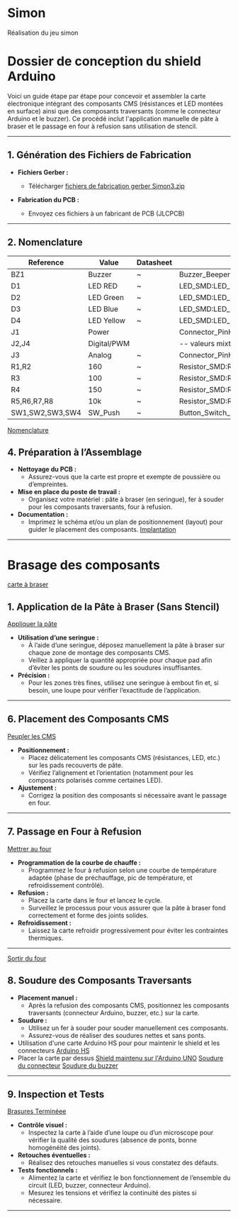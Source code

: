 # Simon
Réalisation du jeu simon 

# Dossier de conception du shield Arduino 


Voici un guide étape par étape pour concevoir et assembler la carte électronique intégrant des composants CMS (résistances et LED montées en surface) ainsi que des composants traversants (comme le connecteur Arduino et le buzzer). Ce procédé inclut l'application manuelle de pâte à braser et le passage en four à refusion sans utilisation de stencil.

---

## 1. Génération des Fichiers de Fabrication
- **Fichiers Gerber :**
  - Télécharger [fichiers de fabrication gerber Simon3.zip](hardware/kicad/simon3/production/simon3.zip)

- **Fabrication du PCB :**
  - Envoyez ces fichiers à un fabricant de PCB (JLCPCB)

---
## 2. Nomenclature 
| Reference         | Value        | Datasheet | Footprint                                                   | Qty | DNP |
|-------------------|--------------|-----------|-------------------------------------------------------------|-----|-----|
| BZ1               | Buzzer       | ~         | Buzzer_Beeper:Buzzer_12x9.5RM7.6                            | 1   |     |
| D1                | LED RED      | ~         | LED_SMD:LED_1206_3216Metric_Pad1.42x1.75mm_HandSolder       | 1   |     |
| D2                | LED Green    | ~         | LED_SMD:LED_1206_3216Metric_Pad1.42x1.75mm_HandSolder       | 1   |     |
| D3                | LED Blue     | ~         | LED_SMD:LED_1206_3216Metric_Pad1.42x1.75mm_HandSolder       | 1   |     |
| D4                | LED Yellow   | ~         | LED_SMD:LED_1206_3216Metric_Pad1.42x1.75mm_HandSolder       | 1   |     |
| J1                | Power        |           | Connector_PinHeader_2.54mm:PinHeader_1x08_P2.54mm_Vertical  | 1   |     |
| J2,J4             | Digital/PWM  |           | -- valeurs mixtées --                                       | 2   |     |
| J3                | Analog       | ~         | Connector_PinHeader_2.54mm:PinHeader_1x06_P2.54mm_Vertical  | 1   |     |
| R1,R2             | 160          | ~         | Resistor_SMD:R_1206_3216Metric                              | 2   |     |
| R3                | 100          | ~         | Resistor_SMD:R_1206_3216Metric                              | 1   |     |
| R4                | 150          | ~         | Resistor_SMD:R_1206_3216Metric                              | 1   |     |
| R5,R6,R7,R8       | 10k          | ~         | Resistor_SMD:R_1206_3216Metric                              | 4   |     |
| SW1,SW2,SW3,SW4   | SW_Push      | ~         | Button_Switch_SMD:SW_SPST_TL3342                            | 4   |     |

[Nomenclature](hardware/kicad/simon3/simon3.csv)

## 4. Préparation à l’Assemblage

- **Nettoyage du PCB :**
  - Assurez-vous que la carte est propre et exempte de poussière ou d’empreintes.
- **Mise en place du poste de travail :**
  - Organisez votre matériel : pâte à braser (en seringue), fer à souder pour les composants traversants, four à refusion.
- **Documentation :**
  - Imprimez le schéma et/ou un plan de positionnement (layout) pour guider le placement des composants.
[Implantation ](hardware/kicad/simon3/implantation.pdf)

---
# Brasage des composants
[carte à braser](images/etape1.jpg) 
## 1. Application de la Pâte à Braser (Sans Stencil)
[Appliquer la pâte](images/etape2.jpg) 

- **Utilisation d’une seringue :**
  - À l’aide d’une seringue, déposez manuellement la pâte à braser sur chaque zone de montage des composants CMS.
  - Veillez à appliquer la quantité appropriée pour chaque pad afin d’éviter les ponts de soudure ou les soudures insuffisantes.
- **Précision :**
  - Pour les zones très fines, utilisez une seringue à embout fin et, si besoin, une loupe pour vérifier l’exactitude de l’application.

---

## 6. Placement des Composants CMS
[Peupler les CMS](images/etape3.jpg)
- **Positionnement :**
  - Placez délicatement les composants CMS (résistances, LED, etc.) sur les pads recouverts de pâte.
  - Vérifiez l’alignement et l’orientation (notamment pour les composants polarisés comme certaines LED).
- **Ajustement :**
  - Corrigez la position des composants si nécessaire avant le passage en four.

---

## 7. Passage en Four à Refusion
[Mettrer au four](images/etape4.jpg)
- **Programmation de la courbe de chauffe :**
  - Programmez le four à refusion selon une courbe de température adaptée (phase de préchauffage, pic de température, et refroidissement contrôlé).
- **Refusion :**
  - Placez la carte dans le four et lancez le cycle.
  - Surveillez le processus pour vous assurer que la pâte à braser fond correctement et forme des joints solides.
- **Refroidissement :**
  - Laissez la carte refroidir progressivement pour éviter les contraintes thermiques.

---
[Sortir du four](images/etape5.jpg)

## 8. Soudure des Composants Traversants

- **Placement manuel :**
  - Après la refusion des composants CMS, positionnez les composants traversants (connecteur Arduino, buzzer, etc.) sur la carte.
- **Soudure :**
  - Utilisez un fer à souder pour souder manuellement ces composants.
  - Assurez-vous de réaliser des soudures nettes et sans ponts.
- Utilisation d'une carte Arduino HS pour pour maintenir le shield et les connecteurs 
[Arduino HS](images/etape6.jpg)
- Placer la carte par dessus 
[Shield maintenu sur l'Arduino UNO](images/etape7.jpg)
[Soudure du connecteur](images/etape8.jpg)
[Soudure du buzzer](images/etape8.jpg)


---

## 9. Inspection et Tests

[Brasures Terminéee](images/etape10.jpg)
- **Contrôle visuel :**
  - Inspectez la carte à l’aide d’une loupe ou d’un microscope pour vérifier la qualité des soudures (absence de ponts, bonne homogénéité des joints).
- **Retouches éventuelles :**
  - Réalisez des retouches manuelles si vous constatez des défauts.
- **Tests fonctionnels :**
  - Alimentez la carte et vérifiez le bon fonctionnement de l’ensemble du circuit (LED, buzzer, connecteur Arduino).
  - Mesurez les tensions et vérifiez la continuité des pistes si nécessaire.

---


